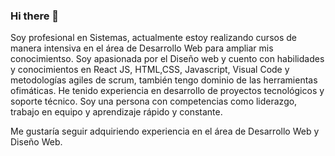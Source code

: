 ### Hi there 👋

Soy profesional en Sistemas, actualmente estoy realizando cursos de manera intensiva en el área de Desarrollo Web para ampliar mis conocimientso. Soy apasionada por el Diseño web y cuento con habilidades y conocimientos en React JS, HTML,CSS, Javascript, Visual Code y metodologías agiles de scrum, también tengo dominio de las herramientas ofimáticas. 
He tenido experiencia en desarrollo de proyectos tecnológicos y soporte técnico. 
Soy una persona con competencias como liderazgo, trabajo en equipo y aprendizaje rápido y constante. 

Me gustaría seguir adquiriendo experiencia en el área de Desarrollo Web y Diseño Web. 


<!--
**maricaro17/maricaro17** is a ✨ _special_ ✨ repository because its `README.md` (this file) appears on your GitHub profile.

Here are some ideas to get you started:

- 🔭 I’m currently working on ...
- 🌱 I’m currently learning ...
- 👯 I’m looking to collaborate on ...
- 🤔 I’m looking for help with ...
- 💬 Ask me about ...
- 📫 How to reach me: ...
- 😄 Pronouns: ...
- ⚡ Fun fact: ...
-->
